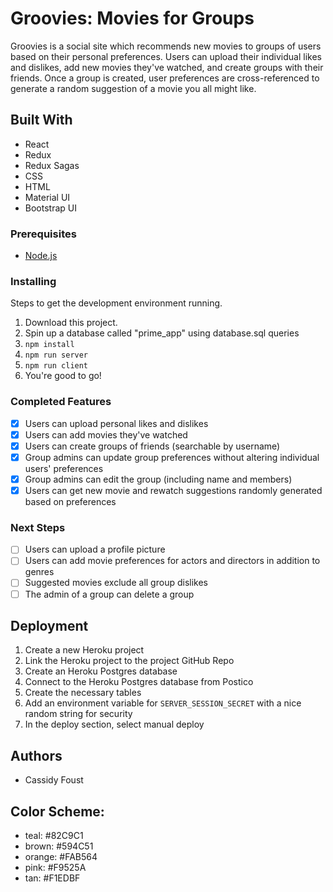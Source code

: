 # Groovies: Movies for Groups

Groovies is a social site which recommends new movies to groups of users based on their personal preferences. Users can upload their individual likes and dislikes, add new movies they've watched, and create groups with their friends. Once a group is created, user preferences are cross-referenced to generate a random suggestion of a movie you all might like.

## Built With

- React
- Redux
- Redux Sagas
- CSS
- HTML
- Material UI
- Bootstrap UI

### Prerequisites

- [Node.js](https://nodejs.org/en/)

### Installing

Steps to get the development environment running.

1. Download this project.
2. Spin up a database called "prime_app" using database.sql queries
2. `npm install`
3. `npm run server`
4. `npm run client`
5. You're good to go!

### Completed Features

- [x] Users can upload personal likes and dislikes
- [x] Users can add movies they've watched
- [x] Users can create groups of friends (searchable by username)
- [x] Group admins can update group preferences without altering individual users' preferences
- [x] Group admins can edit the group (including name and members)
- [x] Users can get new movie and rewatch suggestions randomly generated based on preferences

### Next Steps

- [ ] Users can upload a profile picture
- [ ] Users can add movie preferences for actors and directors in addition to genres
- [ ] Suggested movies exclude all group dislikes
- [ ] The admin of a group can delete a group

## Deployment

1. Create a new Heroku project
1. Link the Heroku project to the project GitHub Repo
1. Create an Heroku Postgres database
1. Connect to the Heroku Postgres database from Postico
1. Create the necessary tables
1. Add an environment variable for `SERVER_SESSION_SECRET` with a nice random string for security
1. In the deploy section, select manual deploy

## Authors

* Cassidy Foust

## Color Scheme:

- teal: #82C9C1
- brown: #594C51
- orange: #FAB564
- pink: #F9525A
- tan: #F1EDBF